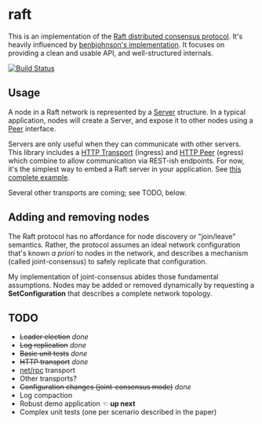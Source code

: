# raft

This is an implementation of the [Raft distributed consensus protocol][paper].
It's heavily influenced by [benbjohnson's implementation][goraft].
It focuses on providing a clean and usable API, and well-structured internals.

[![Build Status][buildimg]][buildurl]

[paper]: https://ramcloud.stanford.edu/wiki/download/attachments/11370504/raft.pdf
[goraft]: https://github.com/benbjohnson/go-raft
[buildimg]: https://secure.travis-ci.org/peterbourgon/raft.png
[buildurl]: http://www.travis-ci.org/peterbourgon/raft

## Usage

A node in a Raft network is represented by a [Server][server] structure. In a
typical application, nodes will create a Server, and expose it to other nodes
using a [Peer][peer] interface.

[server]: http://godoc.org/github.com/peterbourgon/raft#Server
[peer]: http://godoc.org/github.com/peterbourgon/raft#Peer

Servers are only useful when they can communicate with other servers. This
library includes a [HTTP Transport][httpt] (ingress) and [HTTP Peer][httpp]
(egress) which combine to allow communication via REST-ish endpoints. For now,
it's the simplest way to embed a Raft server in your application. See [this
complete example][example-http].

[httpt]: http://godoc.org/github.com/peterbourgon/raft#HTTPTransport
[httpp]: http://godoc.org/github.com/peterbourgon/raft#NewHTTPPeer
[example-http]: http://godoc.org/github.com/peterbourgon/raft#_example_NewServer--HTTP

Several other transports are coming; see TODO, below.


## Adding and removing nodes

The Raft protocol has no affordance for node discovery or "join/leave"
semantics. Rather, the protocol assumes an ideal network configuration that's
known _a priori_ to nodes in the network, and describes a mechanism (called
joint-consensus) to safely replicate that configuration.

My implementation of joint-consensus abides those fundamental assumptions. Nodes
may be added or removed dynamically by requesting a **SetConfiguration** that
describes a complete network topology.


## TODO

* ~~Leader election~~ _done_
* ~~Log replication~~ _done_
* ~~Basic unit tests~~ _done_
* ~~HTTP transport~~ _done_
* [net/rpc][netrpc] transport
* Other transports?
* ~~Configuration changes (joint-consensus mode)~~ _done_
* Log compaction
* Robust demo application ☜ **up next**
* Complex unit tests (one per scenario described in the paper)

[netrpc]: http://golang.org/pkg/net/rpc

